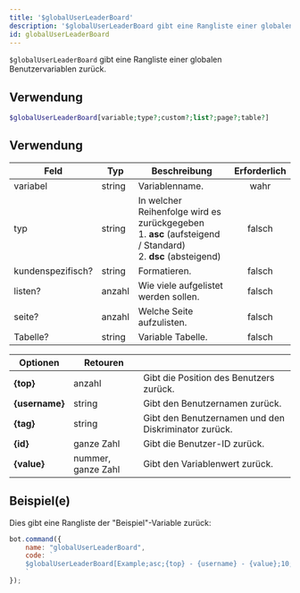 ```yaml
---
title: '$globalUserLeaderBoard'
description: '$globalUserLeaderBoard gibt eine Rangliste einer globalen Benutzervariablen zurück.'
id: globalUserLeaderBoard
---
```


`$globalUserLeaderBoard` gibt eine Rangliste einer globalen Benutzervariablen zurück.

## Verwendung

```php
$globalUserLeaderBoard[variable;type?;custom?;list?;page?;table?]
```

## Verwendung

| Feld              | Typ    | Beschreibung                                                                                                                       | Erforderlich |
| ----------------- | ------ | ---------------------------------------------------------------------------------------------------------------------------------- |:------------:|
| variabel          | string | Variablenname.                                                                                                                     |     wahr     |
| typ               | string | In welcher Reihenfolge wird es zurückgegeben <br /> 1. **asc** (aufsteigend / Standard) <br /> 2. **dsc** (absteigend) |    falsch    |
| kundenspezifisch? | string | Formatieren.                                                                                                                       |    falsch    |
| listen?           | anzahl | Wie viele aufgelistet werden sollen.                                                                                               |    falsch    |
| seite?            | anzahl | Welche Seite aufzulisten.                                                                                                          |    falsch    |
| Tabelle?          | string | Variable Tabelle.                                                                                                                  |    falsch    |

| Optionen       | Retouren           |                                                      |
| -------------- | ------------------ | ---------------------------------------------------- |
| **{top}**      | anzahl             | Gibt die Position des Benutzers zurück.              |
| **{username}** | string             | Gibt den Benutzernamen zurück.                       |
| **{tag}**      | string             | Gibt den Benutzernamen und den Diskriminator zurück. |
| **{id}**       | ganze Zahl         | Gibt die Benutzer-ID zurück.                         |
| **{value}**    | nummer, ganze Zahl | Gibt den Variablenwert zurück.                       |

## Beispiel(e)

Dies gibt eine Rangliste der "Beispiel"-Variable zurück:

```javascript
bot.command({
    name: "globalUserLeaderBoard",
    code: `
    $globalUserLeaderBoard[Example;asc;{top} - {username} - {value};10;1;main]
    `
});
```